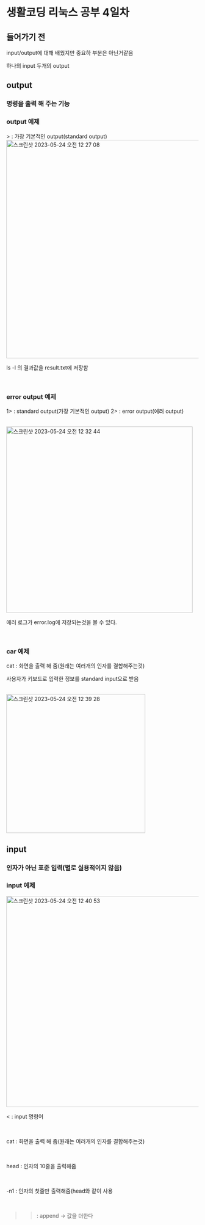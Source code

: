 <h1>생활코딩 리눅스 공부 4일차</h1>

<h2>들어가기 전</h2>
input/output에 대해 배웠지만 중요하 부분은 아닌거같음

</br>

하나의 input 두개의 output


<h2>output</h2>
<h3>명령을 출력 해 주는 기능</h3>

<h3>output 예제</h3>
> : 가장 기본적인 output(standard output)

</br>

<img width="572" alt="스크린샷 2023-05-24 오전 12 27 08" src="https://github.com/DuHyeon2/LinuxStudy/assets/83499405/516c34c1-329d-4a84-92f8-e20894c67597">

</br>

ls -l 의 결과값을 result.txt에 저장함

</br>

<h3>error output 예제</h3>

1> : standard output(가장 기본적인 output)
2> : error output(에러 output)

</br>

<img width="488" alt="스크린샷 2023-05-24 오전 12 32 44" src="https://github.com/DuHyeon2/LinuxStudy/assets/83499405/c2ca0d8e-71bb-45de-868f-357ae9038e04">

</br>

에러 로그가 error.log에 저장되는것을 볼 수 있다.

</br>

<h3>car 예제</h3>
cat :  화면을 출력 해 줌(원래는 여러개의 인자를 결합해주는것)

</br>

사용자가 키보드로 입력한 정보를 standard input으로 받음

</br>

<img width="364" alt="스크린샷 2023-05-24 오전 12 39 28" src="https://github.com/DuHyeon2/LinuxStudy/assets/83499405/3db4790f-c0aa-49b8-b0a1-8707cdf4a1b4">

</br>


<h2>input</h2>

<h3>인자가 아닌 표준 입력(별로 실용적이지 않음)</h3>

<h3>input 예제</h3>

<img width="553" alt="스크린샷 2023-05-24 오전 12 40 53" src="https://github.com/DuHyeon2/LinuxStudy/assets/83499405/261b94ce-9f8a-4379-bdb4-903e44bf780e">

</br>

< : input 명령어

</br>

cat :  화면을 출력 해 줌(원래는 여러개의 인자를 결합해주는것)

</br>

head : 인자의 10줄을 출력해줌

</br>

-n1 : 인자의 첫줄만 출력해줌(head와 같이 사용

</br>

>> : append -> 값을 더한다 
